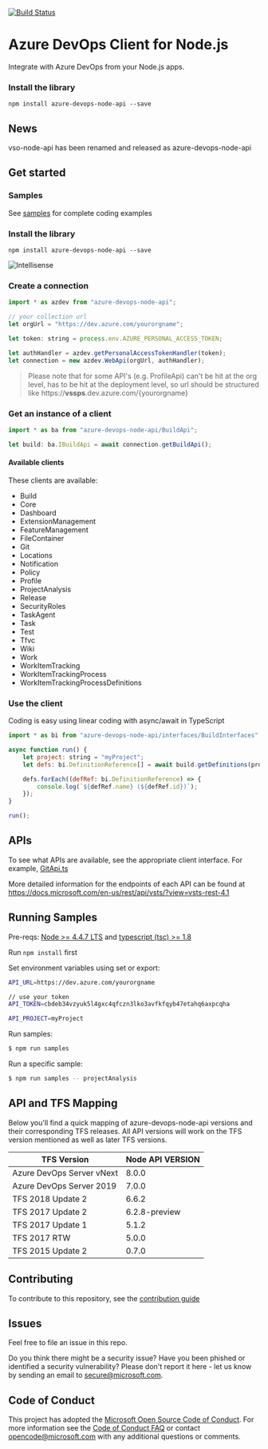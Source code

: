 [![Build Status](https://dev.azure.com/ms/azure-devops-node-api/_apis/build/status/Microsoft.azure-devops-node-api?branchName=master)](https://dev.azure.com/ms/azure-devops-node-api/_build/latest?definitionId=89&branchName=master)

# Azure DevOps Client for Node.js

Integrate with Azure DevOps from your Node.js apps.

### Install the library
```
npm install azure-devops-node-api --save
```

## News

vso-node-api has been renamed and released as azure-devops-node-api

## Get started

### Samples

See [samples](./samples) for complete coding examples

### Install the library
```
npm install azure-devops-node-api --save
```

![Intellisense](docs/intellisense.png)  

### Create a connection
```javascript
import * as azdev from "azure-devops-node-api";

// your collection url
let orgUrl = "https://dev.azure.com/yourorgname";

let token: string = process.env.AZURE_PERSONAL_ACCESS_TOKEN;

let authHandler = azdev.getPersonalAccessTokenHandler(token); 
let connection = new azdev.WebApi(orgUrl, authHandler);    
```

> Please note that for some API's (e.g. ProfileApi) can't be hit at the org level, has to be hit at the deployment level,
so url should be structured like https://**vssps**.dev.azure.com/{yourorgname}

### Get an instance of a client

```javascript
import * as ba from "azure-devops-node-api/BuildApi";

let build: ba.IBuildApi = await connection.getBuildApi();
```

#### Available clients

These clients are available:

* Build
* Core
* Dashboard
* ExtensionManagement
* FeatureManagement
* FileContainer
* Git
* Locations
* Notification
* Policy
* Profile
* ProjectAnalysis
* Release
* SecurityRoles
* TaskAgent
* Task
* Test
* Tfvc
* Wiki
* Work
* WorkItemTracking
* WorkItemTrackingProcess
* WorkItemTrackingProcessDefinitions

### Use the client
 
Coding is easy using linear coding with async/await in TypeScript

```javascript
import * as bi from "azure-devops-node-api/interfaces/BuildInterfaces";

async function run() {
    let project: string = "myProject";
    let defs: bi.DefinitionReference[] = await build.getDefinitions(project);

    defs.forEach((defRef: bi.DefinitionReference) => {
        console.log(`${defRef.name} (${defRef.id})`);
    });    
}

run();
```

## APIs

To see what APIs are available, see the appropriate client interface. For example, [GitApi.ts](https://github.com/Microsoft/azure-devops-node-api/blob/master/api/GitApi.ts)

More detailed information for the endpoints of each API can be found at https://docs.microsoft.com/en-us/rest/api/vsts/?view=vsts-rest-4.1

## Running Samples

Pre-reqs: [Node >= 4.4.7 LTS](https://nodejs.org) and [typescript (tsc) >= 1.8](https://www.npmjs.com/package/typescript)  

Run `npm install` first

Set environment variables using set or export:

```bash
API_URL=https://dev.azure.com/yourorgname

// use your token
API_TOKEN=cbdeb34vzyuk5l4gxc4qfczn3lko3avfkfqyb47etahq6axpcqha  

API_PROJECT=myProject  
```

Run samples:  

```bash
$ npm run samples
```

Run a specific sample:

```bash
$ npm run samples -- projectAnalysis
```

## API and TFS Mapping

Below you'll find a quick mapping of azure-devops-node-api versions and their corresponding TFS releases. All API versions will work on the TFS version mentioned as well as later TFS versions.

 |**TFS Version** | **Node API VERSION**|
 |-------------------|------------------|
 |Azure DevOps Server vNext | 8.0.0|
 |Azure DevOps Server 2019  | 7.0.0|
 |TFS 2018 Update 2  |  6.6.2|
 |TFS 2017 Update 2  |  6.2.8-preview|
 |TFS 2017 Update 1  |  5.1.2|
 |TFS 2017 RTW       |  5.0.0|
 |TFS 2015 Update 2  |  0.7.0|

## Contributing

To contribute to this repository, see the [contribution guide](./CONTRIBUTING.md)

## Issues

Feel free to file an issue in this repo.

Do you think there might be a security issue? Have you been phished or identified a security vulnerability? Please don't report it here - let us know by sending an email to secure@microsoft.com.

## Code of Conduct

This project has adopted the [Microsoft Open Source Code of Conduct](https://opensource.microsoft.com/codeofconduct/). For more information see the [Code of Conduct FAQ](https://opensource.microsoft.com/codeofconduct/faq/) or contact [opencode@microsoft.com](mailto:opencode@microsoft.com) with any additional questions or comments.
